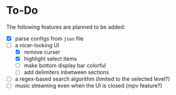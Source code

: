 # To-Do
The following features are planned to be added:

- [x] parse configs from `json` file
- [ ] a nicer-looking UI
    - [x] remove curser
    - [x] highlight select items
    - [ ] make bottom display bar colorful
    - [ ] add delimiters inbetween sections
- [ ] a regex-based search algorithm (limited to the selected level?)
- [ ] music streaming even when the UI is closed (mpv feature?)
